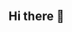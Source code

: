 ## Hi there 👋

<!--
**ThomasMoore2734358/ThomasMoore2734358** is a ✨ _special_ ✨ repository because its `README.md` (this file) appears on your GitHub [![Anurag's GitHub stats](https://github-readme-stats.vercel.app/api?username=ThomasMoore2734358)](https://github.com/anuraghazra/github-readme-stats)
